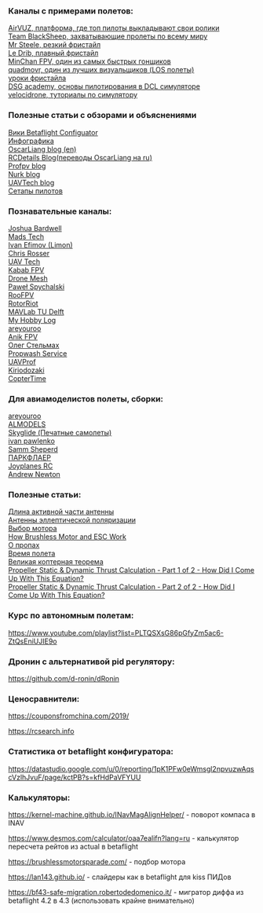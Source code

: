 ### Каналы с примерами полетов:

<DT><A HREF="https://www.airvuz.com" >AirVUZ, платформа, где топ пилоты выкладывают свои ролики</A>
<DT><A HREF="https://www.youtube.com/channel/UCAMZOHjmiInGYjOplGhU38g" >Team BlackSheep, захватывающие пролеты по всему миру</A>
<DT><A HREF="https://www.youtube.com/channel/UCQEqPV0AwJ6mQYLmSO0rcNA" >Mr Steele, резкий фристайл</A>
<DT><A HREF="https://www.youtube.com/c/LeDribFPV" >Le Drib, плавный фристайл</A>
<DT><A HREF="https://www.youtube.com/c/MinChanKim04" >MinChan FPV, один из самых быстрых гонщиков</A>
<DT><A HREF="https://www.youtube.com/c/quadmovr" >quadmovr, один из лучших визуальщиков (LOS полеты)</A>
<DT><A HREF="https://www.youtube.com/channel/UCFedUk5j_EidYV4P-EnYJYg/videos" >уроки фристайла</A>
<DT><A HREF="https://www.youtube.com/watch?v=ZZotXvbVEkI&list=PLwy7zFO7fCeM6rZilz3DlQ7kHs7HjhpYg&index=6" >DSG academy, основы пилотирования в DCL симуляторе</A>
<DT><A HREF="https://www.youtube.com/c/Velocidrone" >velocidrone, туториалы по симулятору</A>
  
### Полезные статьи с обзорами и объяснениями
<DT><A HREF="https://betaflight.com/docs/configurator/setup-tab#calibrate-accelerometer" >Вики Betaflight Configuator</A>

<DT><A HREF="https://quadquestions.com/blog/2017/02/22/choose-right-size-motors-drone/" >Инфографика</A>
<DT><A HREF="https://oscarliang.com/" >OscarLiang blog (en)</A>
<DT><A HREF="https://blog.rcdetails.info/" >RCDetails Blog(переводы OscarLiang на ru)</A> 
<DT><A HREF="https://profpv.ru" >Profpv blog</A>
<DT><A HREF="http://paulnurkkala.com" >Nurk blog</A>
<DT><A HREF="https://theuavtech.com/" >UAVTech blog</A>
<DT><A HREF="https://rotorbuilds.com/explore" >Сетапы пилотов</A>

### Познавательные каналы:

<DT><A HREF="https://www.youtube.com/channel/UCX3eufnI7A2I7IkKHZn8KSQ" >Joshua Bardwell</A>  
<DT><A HREF="https://www.youtube.com/@MadRC" >Mads Tech</A>    
<DT><A HREF="https://www.youtube.com/@IvanEfimovLimon" >Ivan Efimov (Limon)</A>
<DT><A HREF="https://www.youtube.com/channel/UC45_6KVAAZG_iOgzksGswMw" >Chris Rosser</A>  
<DT><A HREF="https://www.youtube.com/channel/UCI2MZOaHJFMAmW5ni7vuAQg" >UAV Tech</A>  
<DT><A HREF="https://www.youtube.com/channel/UC4yjtLpqFmlVncUFExoVjiQ" >Kabab FPV</A>  
<DT><A HREF="https://www.youtube.com/channel/UC3c9WhUvKv2eoqZNSqAGQXg/videos" >Drone Mesh</A>  
<DT><A HREF="https://www.youtube.com/c/Pawe%C5%82Spychalski" >Paweł Spychalski</A>  
<DT><A HREF="https://www.youtube.com/c/RooFPV" >RooFPV</A>
<DT><A HREF="https://www.youtube.com/c/RotorRiot" >RotorRiot</A>
<DT><A HREF="https://www.youtube.com/c/microuav" >MAVLab TU Delft</A>
<DT><A HREF="https://www.youtube.com/channel/UC1R4TVyxi782_sNGUjREGVQ" >My Hobby Log</A> 
<DT><A HREF="https://www.youtube.com/c/areyouroo" >areyouroo</A>  
<DT><A HREF="https://www.youtube.com/channel/UC29J5CXmsnqX7JPAzlU9yCQ" >Anik FPV</A>  
<DT><A HREF="https://www.youtube.com/user/Elektraua" >Олег Стельмах</A>  
<DT><A HREF="https://www.youtube.com/c/propwashservice" >Propwash Service</A>
<DT><A HREF="https://www.youtube.com/channel/UCBFJQVEoNPIe852VN4N1m_g" >UAVProf</A>
<DT><A HREF="https://www.youtube.com/@kiriodozaki_fpv" >Kiriodozaki</A>
<DT><A HREF="https://www.youtube.com/@CopterTime" >CopterTime</A>

### Для авиамоделистов полеты, сборки:
  
<DT><A HREF="https://www.youtube.com/channel/UCG367mifGbd4_K9UTqYQrVQ" >areyouroo</A>  
<DT><A HREF="https://www.youtube.com/channel/UCatTqPsEwHGgtAXuC6WMq9w" >ALMODELS</A>
<DT><A HREF="https://www.youtube.com/@Skyglide" >Skyglide (Печатные самолеты)</A>
<DT><A HREF="https://vk.com/ivan.pawlenko" >ivan pawlenko</A>
<DT><A HREF="https://www.youtube.com/c/SammSheperd" >Samm Sheperd</A>
<DT><A HREF="http://www.parkflyer.ru/ru/blogs/view_entry/15827/" >ПАРКФЛАЕР</A>
<DT><A HREF="https://www.youtube.com/channel/UCMcdwq_cRfNyQZExxXLqfgw" >Joyplanes RC</A>  
<DT><A HREF="https://www.youtube.com/channel/UC2QTy9BHei7SbeBRq59V66Q" >Andrew Newton</A>  
  

### Полезные статьи:
<DT><A HREF="http://www.fireniko.ru/2017/04/%D0%B4%D0%BB%D0%B8%D0%BD%D0%B0-%D0%B0%D0%BA%D1%82%D0%B8%D0%B2%D0%BD%D0%BE%D0%B9-%D1%87%D0%B0%D1%81%D1%82%D0%B8-%D0%B0%D0%BD%D1%82%D0%B5%D0%BD%D0%BD-%D1%83-%D0%BF%D1%80%D0%B8%D0%B5%D0%BC%D0%BD%D0%B8/" >Длина активной части антенны</A>
<DT><A HREF="https://bester-ltd.ru/articl/teoriya_praktika/krugovaya_polyarizatsiya/krugovaya_polyarizatsiya.html" >Антенны эллептической поляризации</A>  
<DT><A HREF="https://blog.rcdetails.info/kak-vybrat-motory-dlya-kvadrokoptera-ili-gonochnogo-drona/" >Выбор мотора</A>  
<DT><A HREF="https://howtomechatronics.com/how-it-works/how-brushless-motor-and-esc-work/" >How Brushless Motor and ESC Work</A>    
<DT><A HREF="https://pikabu.ru/story/letatelnyiy_post_7_propelleryi_4404295" >О пропах</A>  
<DT><A HREF="http://mshtests.c1.biz/hover.html" >Время полета</A>  
<DT><A HREF="http://mshtools.c1.biz/2017/07/12/the-great-copters-theorem/" >Великая коптерная теорема</A>
<DT><A HREF="https://www.electricrcaircraftguy.com/2013/09/propeller-static-dynamic-thrust-equation.html">Propeller Static & Dynamic Thrust Calculation - Part 1 of 2 - How Did I Come Up With This Equation?</A>
<DT><A HREF="https://www.electricrcaircraftguy.com/2014/04/propeller-static-dynamic-thrust-equation-background.html">Propeller Static & Dynamic Thrust Calculation - Part 2 of 2 - How Did I Come Up With This Equation?</A>

### Курс по автономным полетам:

https://www.youtube.com/playlist?list=PLTQSXsG86pGfyZm5ac6-ZtQsEniUJIE9o


### Дронин с альтернативой pid регулятору:

https://github.com/d-ronin/dRonin

### Ценосравнители:

https://couponsfromchina.com/2019/  

https://rcsearch.info
  
### Статистика от betaflight конфигуратора:
  
https://datastudio.google.com/u/0/reporting/1pK1PFw0eWmsgl2npvuzwAqscVzlhJvuF/page/kctPB?s=kfHdPaVFYUU
  
  
### Калькуляторы:

https://kernel-machine.github.io/INavMagAlignHelper/ - поворот компаса в INAV

https://www.desmos.com/calculator/oaa7ealifn?lang=ru - калькулятор пересчета рейтов из actual в betaflight
  
https://brushlessmotorsparade.com/ - подбор мотора
  
https://lan143.github.io/ - слайдеры как в betaflight для kiss ПИДов
  
https://bf43-safe-migration.robertodedomenico.it/ - мигратор диффа из betaflight 4.2 в 4.3 (использовать крайне внимательно)
